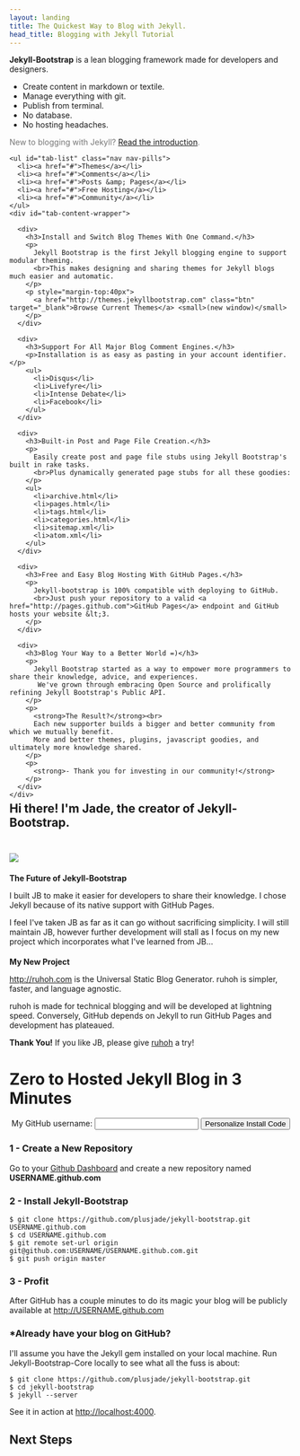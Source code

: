 ```yaml
---
layout: landing
title: The Quickest Way to Blog with Jekyll.
head_title: Blogging with Jekyll Tutorial
---
```


<div class="row">
  <div class="highlight-wrap span4">
    <p>
      <strong>Jekyll-Bootstrap</strong> is a lean blogging framework made for developers and designers.
      <ul>
        <li>Create content in markdown or textile.</li>
        <li>Manage everything with git.</li>
        <li>Publish from terminal.</li>
        <li>No database.</li>
        <li>No hosting headaches.</li>
      </ul>
    </p>
    <p style="color:#777">
      New to blogging with Jekyll? <a href="{{ site.categories.lessons.first.url }}" style="text-decoration:underline">Read the introduction</a>.
    </p>
  </div>
  <div class="span7 offset1">

    <ul id="tab-list" class="nav nav-pills">
      <li><a href="#">Themes</a></li>
      <li><a href="#">Comments</a></li>
      <li><a href="#">Posts &amp; Pages</a></li>
      <li><a href="#">Free Hosting</a></li>
      <li><a href="#">Community</a></li>
    </ul>
    <div id="tab-content-wrapper">
  
      <div>
        <h3>Install and Switch Blog Themes With One Command.</h3>
        <p>
          Jekyll Bootstrap is the first Jekyll blogging engine to support modular theming.
          <br>This makes designing and sharing themes for Jekyll blogs much easier and automatic.
        </p>
        <p style="margin-top:40px">
          <a href="http://themes.jekyllbootstrap.com" class="btn" target="_blank">Browse Current Themes</a> <small>(new window)</small>
        </p>
      </div>

      <div>
        <h3>Support For All Major Blog Comment Engines.</h3>
        <p>Installation is as easy as pasting in your account identifier.</p>
        <ul>
          <li>Disqus</li>
          <li>Livefyre</li>
          <li>Intense Debate</li>
          <li>Facebook</li>
        </ul>
      </div>

      <div>
        <h3>Built-in Post and Page File Creation.</h3>
        <p>
          Easily create post and page file stubs using Jekyll Bootstrap's built in rake tasks.
          <br>Plus dynamically generated page stubs for all these goodies:
        </p>
        <ul>
          <li>archive.html</li>
          <li>pages.html</li>
          <li>tags.html</li>
          <li>categories.html</li>
          <li>sitemap.xml</li>
          <li>atom.xml</li>
        </ul>
      </div>

      <div>
        <h3>Free and Easy Blog Hosting With GitHub Pages.</h3>
        <p>
          Jekyll-bootstrap is 100% compatible with deploying to GitHub.
          <br>Just push your repository to a valid <a href="http://pages.github.com">GitHub Pages</a> endpoint and GitHub hosts your website &lt;3.
        </p>
      </div>

      <div>
        <h3>Blog Your Way to a Better World =)</h3>
        <p>
          Jekyll Bootstrap started as a way to empower more programmers to share their knowledge, advice, and experiences.
           We've grown through embracing Open Source and prolifically refining Jekyll Bootstrap's Public API.
        </p>
        <p>
          <strong>The Result?</strong><br>
          Each new supporter builds a bigger and better community from which we mutually benefit. 
          More and better themes, plugins, javascript goodies, and ultimately more knowledge shared.
        </p>
        <p>
          <strong>- Thank you for investing in our community!</strong>
        </p>
      </div>
    </div>
    
  </div>
</div>


<h2 style="position:relative; top:-25px">Hi there! I'm Jade, the creator of Jekyll-Bootstrap.</h2>

<div class="row" style="margin-bottom:30px;">
  <div class="span3">
    <img src="http://ruhoh.com/assets/media/first-post.jpg" style="display:block; margin:auto">
  </div>
  <div class="span4">
    <h4 style="margin-bottom:5px">The Future of Jekyll-Bootstrap</h4>
    <p>
      I built JB to make it easier for developers to share their knowledge.
      I chose Jekyll because of its native support with GitHub Pages.
    </p>
    <p>
      I feel I've taken JB as far as it can go without sacrificing simplicity.
      I will still maintain JB, however further development will stall 
      as I focus on my new project which incorporates what I've learned from JB...
    </p>
  </div>

  <div class="span4">
    <h4 style="margin-bottom:5px">My New Project</h4>
    <p>
      <a href="http://ruhoh.com">http://ruhoh.com</a> is the Universal Static Blog Generator.
      ruhoh is simpler, faster, and language agnostic.
    </p>
    <p>
      ruhoh is made for technical blogging and will be developed at lightning speed.
      Conversely, GitHub depends on Jekyll to run GitHub Pages and development has plateaued.
    </p>
    <p>
      <strong>Thank You!</strong> If you like JB, please give <a href="http://ruhoh.com">ruhoh</a> a try!
    </p>
  </div>
  
</div>

<h1 id="start-now">Zero to Hosted Jekyll Blog in 3 Minutes</h1>

<form action="#" id="generate_code" class="alert alert-block alert-warn form-inline" style="text-align:center; vertical-align:middle">
  <label>My GitHub username:</label> <input type="text" id="github_username"/> <button class="btn btn-success">Personalize Install Code</button>
</form>

### 1 - Create a New Repository

Go to your [Github Dashboard](https://github.com/) and create a new repository named <strong id="repo_name">USERNAME.github.com</strong>

### 2 - Install Jekyll-Bootstrap

    $ git clone https://github.com/plusjade/jekyll-bootstrap.git USERNAME.github.com
    $ cd USERNAME.github.com
    $ git remote set-url origin git@github.com:USERNAME/USERNAME.github.com.git
    $ git push origin master

### 3 - Profit

After GitHub has a couple minutes to do its magic your blog will be publicly available at 
<a href="http://USERNAME.github.com" id="blog_link">http://USERNAME.github.com</a>

### \*Already have your blog on GitHub?

I'll assume you have the Jekyll gem installed on your local machine.
Run Jekyll-Bootstrap-Core locally to see what all the fuss is about:

    $ git clone https://github.com/plusjade/jekyll-bootstrap.git
    $ cd jekyll-bootstrap
    $ jekyll --server

See it in action at [http://localhost:4000](http://localhost:4000).

## Next Steps

